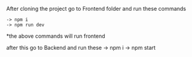 After cloning the project 
go to Frontend folder and run these commands 

    -> npm i 
    -> npm run dev
 *the above commands will run frontend 

 after this go to Backend and run these 
     -> npm i 
     -> npm start

   
